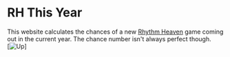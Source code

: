 # RH This Year
This website calculates the chances of a new [Rhythm Heaven](https://en.wikipedia.org/wiki/Rhythm_Heaven) game coming out in the current year.
The chance number isn't always perfect though.<br>
[![Up](https://img.shields.io/website?down_color=red&down_message=offline&style=flat-square&up_color=green&up_message=up&url=https%3A%2F%2Fchrislo27.github.io%2Frh-this-year%2F)]
